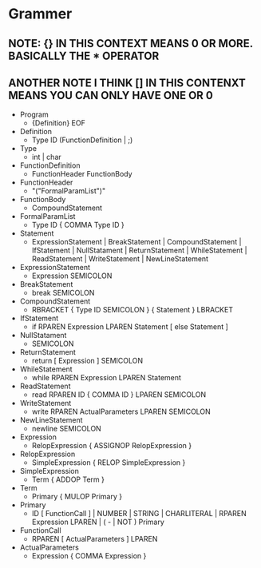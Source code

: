 # Grammer

## NOTE: {} IN THIS CONTEXT MEANS 0 OR MORE. BASICALLY THE * OPERATOR 
## ANOTHER NOTE I THINK [] IN THIS CONTENXT MEANS YOU CAN ONLY HAVE ONE OR 0

+ Program
    + {Definition} EOF
+ Definition
    + Type ID (FunctionDefinition | ;)
+ Type
    + int | char
+ FunctionDefinition
    + FunctionHeader FunctionBody
+ FunctionHeader
    + "("FormalParamList")"
+ FunctionBody
    + CompoundStatement
+ FormalParamList
    + Type ID { COMMA Type ID } 
+ Statement
    + ExpressionStatement | BreakStatement | CompoundStatement | IfStatement | NullStatament | ReturnStatement | WhileStatement | ReadStatement | WriteStatement | NewLineStatement
+ ExpressionStatement
    + Expression SEMICOLON
+ BreakStatement
    + break SEMICOLON
+ CompoundStatement 
    + RBRACKET { Type ID SEMICOLON } { Statement } LBRACKET
+ IfStatement
    + if RPAREN Expression LPAREN Statement [ else Statement ] 
+ NullStatament
    + SEMICOLON
+ ReturnStatement
    + return [ Expression ] SEMICOLON
+ WhileStatement
    + while RPAREN Expression LPAREN Statement
+ ReadStatement
    + read RPAREN ID { COMMA ID } LPAREN SEMICOLON
+ WriteStatement
    + write RPAREN ActualParameters LPAREN SEMICOLON
+ NewLineStatement
    + newline SEMICOLON
+ Expression
    + RelopExpression { ASSIGNOP RelopExpression } 
+ RelopExpression
    + SimpleExpression { RELOP SimpleExpression } 
+ SimpleExpression
    + Term { ADDOP Term } 
+ Term 
    + Primary { MULOP Primary } 
+ Primary 
    + ID [ FunctionCall ] | NUMBER | STRING | CHARLITERAL | RPAREN Expression LPAREN | ( - | NOT ) Primary
+ FunctionCall
    + RPAREN [ ActualParameters ] LPAREN
+ ActualParameters
    + Expression { COMMA Expression }

